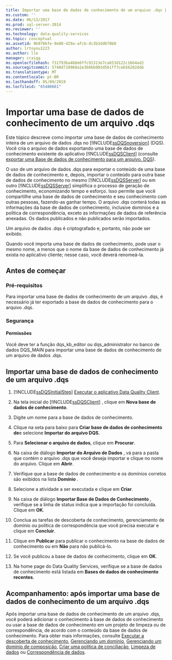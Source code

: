 ```yaml
---
title: Importar uma base de dados de conhecimento de um arquivo .dqs | Microsoft Docs
ms.custom: ''
ms.date: 06/13/2017
ms.prod: sql-server-2014
ms.reviewer: ''
ms.technology: data-quality-services
ms.topic: conceptual
ms.assetid: 9b9786fe-9e80-429a-afcb-dc3b3dd6f0b0
author: lrtoyou1223
ms.author: lle
manager: craigg
ms.openlocfilehash: f31f93ba468e6ffc91313e7ca653d122c1664ad2
ms.sourcegitcommit: 5748d710960a1e3b8bb003d561ff7ceb56202ddb
ms.translationtype: MT
ms.contentlocale: pt-BR
ms.lasthandoff: 05/09/2019
ms.locfileid: "65480661"
---
```

# <a name="import-a-knowledge-base-from-a-dqs-file"></a>Importar uma base de dados de conhecimento de um arquivo .dqs
  Este tópico descreve como importar uma base de dados de conhecimento inteira de um arquivo de dados .dqs no [!INCLUDE[ssDQSnoversion](../includes/ssdqsnoversion-md.md)] (DQS). Você cria o arquivo de dados exportando uma base de dados de conhecimento existente do aplicativo [!INCLUDE[ssDQSClient](../includes/ssdqsclient-md.md)] (consulte [exportar uma Base de dados de conhecimento para um arquivo. DQS](../../2014/data-quality-services/export-a-knowledge-base-to-a-dqs-file.md)).  
  
 O uso de um arquivo de dados .dqs para exportar o conteúdo de uma base de dados de conhecimento e, depois, importar o conteúdo para outra base de dados de conhecimento no mesmo [!INCLUDE[ssDQSServer](../includes/ssdqsserver-md.md)] ou em outro [!INCLUDE[ssDQSServer](../includes/ssdqsserver-md.md)] simplifica o processo de geração de conhecimento, economizando tempo e esforço. Isso permite que você compartilhe uma base de dados de conhecimento e seu conhecimento com outras pessoas, fazendo-as ganhar tempo. O arquivo .dqs conterá todas as informações da base de dados de conhecimento, inclusive domínios e a política de correspondência, exceto as informações de dados de referência anexadas. Os dados publicados e não publicados serão importados.  
  
 Um arquivo de dados .dqs é criptografado e, portanto, não pode ser exibido.  
  
 Quando você importa uma base de dados de conhecimento, pode usar o mesmo nome, a menos que o nome da base de dados de conhecimento já exista no aplicativo cliente; nesse caso, você deverá renomeá-la.  
  
##  <a name="BeforeYouBegin"></a> Antes de começar  
  
###  <a name="Prerequisites"></a> Pré-requisitos  
 Para importar uma base de dados de conhecimento de um arquivo .dqs, é necessário já ter exportado a base de dados de conhecimento para o arquivo .dqs.  
  
###  <a name="Security"></a> Segurança  
  
####  <a name="Permissions"></a> Permissões  
 Você deve ter a função dqs_kb_editor ou dqs_administrator no banco de dados DQS_MAIN para importar uma base de dados de conhecimento de um arquivo de dados .dqs.  
  
##  <a name="Import"></a> Importar uma base de dados de conhecimento de um arquivo .dqs  
  
1.  [!INCLUDE[ssDQSInitialStep](../includes/ssdqsinitialstep-md.md)] [Executar o aplicativo Data Quality Client](../../2014/data-quality-services/run-the-data-quality-client-application.md).  
  
2.  Na tela inicial do [!INCLUDE[ssDQSClient](../includes/ssdqsclient-md.md)] , clique em **Nova base de dados de conhecimento**.  
  
3.  Digite um nome para a base de dados de conhecimento.  
  
4.  Clique na seta para baixo para **Criar base de dados de conhecimento de**e selecione **Importar do arquivo DQS**.  
  
5.  Para **Selecionar o arquivo de dados**, clique em **Procurar**.  
  
6.  Na caixa de diálogo **Importar do Arquivo de Dados** , vá para a pasta que contém o arquivo .dqs que você deseja importar e clique no nome do arquivo. Clique em **Abrir**.  
  
7.  Verifique que a base de dados de conhecimento e os domínios corretos são exibidos na lista **Domínio** .  
  
8.  Selecione a atividade a ser executada e clique em **Criar**.  
  
9. Na caixa de diálogo **Importar Base de Dados de Conhecimento** , verifique se a linha de status indica que a importação foi concluída. Clique em **OK**.  
  
10. Conclua as tarefas de descoberta de conhecimento, gerenciamento de domínio ou política de correspondência que você precisa executar e clique em **Concluir**.  
  
11. Clique em **Publicar** para publicar o conhecimento na base de dados de conhecimento ou em **Não** para não publicá-lo.  
  
12. Se você publicou a base de dados de conhecimento, clique em **OK**.  
  
13. Na home page do Data Quality Services, verifique se a base de dados de conhecimento está listada em **Bases de dados de conhecimento recentes**.  
  
##  <a name="FollowUp"></a> Acompanhamento: após importar uma base de dados de conhecimento de um arquivo .dqs  
 Após importar uma base de dados de conhecimento de um arquivo .dqs, você poderá adicionar o conhecimento à base de dados de conhecimento ou usar a base de dados de conhecimento em um projeto de limpeza ou de correspondência, de acordo com o conteúdo da base de dados de conhecimento. Para obter mais informações, consulte [Executar a descoberta de conhecimento](../../2014/data-quality-services/perform-knowledge-discovery.md), [Gerenciando um domínio](../../2014/data-quality-services/managing-a-domain.md), [Gerenciando um domínio de composição](../../2014/data-quality-services/managing-a-composite-domain.md), [Criar uma política de conciliação](../../2014/data-quality-services/create-a-matching-policy.md), [Limpeza de dados](../../2014/data-quality-services/data-cleansing.md) ou [Correspondência de dados](../../2014/data-quality-services/data-matching.md).  
  
  
